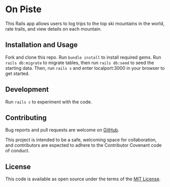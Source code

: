 # On Piste

This Rails app allows users to log trips to the top ski mountains in the world, rate trails, and view details on each mountain.

## Installation and Usage

Fork and clone this repo. Run `bundle install` to install required gems. Run `rails db:migrate` to migrate tables, then run `rails db:seed` to seed the starting data. Then, run `rails s` and enter localport:3000 in your browser to get started. 

## Development

Run `rails c` to experiment with the code.

## Contributing
Bug reports and pull requests are welcome on [GitHub](https://github.com/christinezosche/rails_project). 
    
This project is intended to be a safe, welcoming space for collaboration, and contributors are expected to adhere to the Contributor Covenant code of conduct.

## License
This code is available as open source under the terms of the [MIT License](https://opensource.org/licenses/MIT).